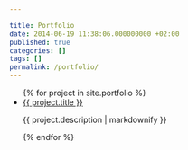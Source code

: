 ```yaml
---

title: Portfolio
date: 2014-06-19 11:38:06.000000000 +02:00
published: true
categories: []
tags: []
permalink: /portfolio/
---
```

<ul>
  {% for project in site.portfolio %}
    <li>
      <a href="{{ project.url }}">{{ project.title }}</a>
      <p>{{ project.description | markdownify }}</p>
    </li>
  {% endfor %}
</ul>
